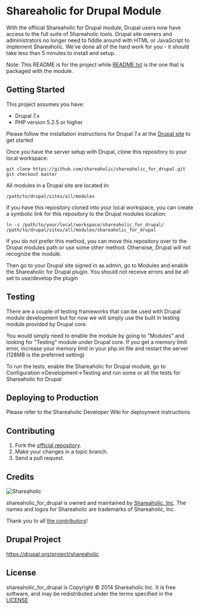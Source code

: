 Shareaholic for Drupal Module
===================

With the official Shareaholic for Drupal module, Drupal users now have access to the full suite of Shareaholic tools. Drupal site owners and administrators no longer need to fiddle around with HTML or JavaScript to implement Shareaholic. We’ve done all of the hard work for you - it should take less than 5 minutes to install and setup.

Note: This README is for the project while [README.txt](https://github.com/shareaholic/shareaholic_for_drupal/blob/master/README.txt) is the one that is packaged with the module.

Getting Started
------------

This project assumes you have:

* Drupal 7.x
* PHP version 5.2.5 or higher

Please follow the installation instructions for Drupal 7.x at the [Drupal site](https://drupal.org/documentation/install) to get started

Once you have the server setup with Drupal, clone this repository to your local workspace:

    git clone https://github.com/shareaholic/shareaholic_for_drupal.git
    git checkout master

All modules in a Drupal site are located in:

    /path/to/drupal/sites/all/modules

If you have this repository cloned into your local workspace, you can create a symbolic link for this repository to the Drupal modules location:

    ln -s /path/to/your/local/workspace/shareaholic_for_drupal/ /path/to/drupal/sites/all/modules/shareaholic_for_drupal

If you do not prefer this method, you can move this repository over to the Drupal modules path or use some other method. Otherwise, Drupal will not recognize the module.

Then go to your Drupal site signed in as admin, go to Modules and enable the Shareaholic for Drupal plugin. You should not receive errors and be all set to use/develop the plugin


Testing
------------

There are a couple of testing frameworks that can be used with Drupal module development but for now we will simply use the built in testing module provided by Drupal core.

You would simply need to enable the module by going to "Modules" and looking for "Testing" module under Drupal core.
If you get a memory limit error, increase your memory limit in your php.ini file and restart the server (128MB is the preferred setting)

To run the tests, enable the Shareaholic for Drupal module,  go to Configuration->Development->Testing and run some or all the tests for Shareaholic for Drupal

Deploying to Production
------------

Please refer to the Shareaholic Developer Wiki for deployment instructions


Contributing
------------

1. Fork the [official repository](https://github.com/shareaholic/shareaholic_for_drupal/tree/master).
2. Make your changes in a topic branch.
3. Send a pull request.

Credits
-------

![Shareaholic](https://blog.shareaholic.com/wp-content/uploads/2013/10/new-shareaholic-logo.png)

shareaholic_for_drupal is owned and maintained by [Shareaholic, Inc](https://shareaholic.com/). The names and logos for Shareaholic are trademarks of Shareaholic, Inc.

Thank you to all [the contributors](https://github.com/shareaholic/shareaholic_for_drupal/contributors)!

Drupal Project
-------

https://drupal.org/project/shareaholic

License
-------

shareaholic_for_drupal is Copyright © 2014 Shareaholic Inc. It is free software, and may be redistributed under the terms specified in the [LICENSE](https://github.com/shareaholic/shareaholic_for_drupal/blob/master/LICENSE)
